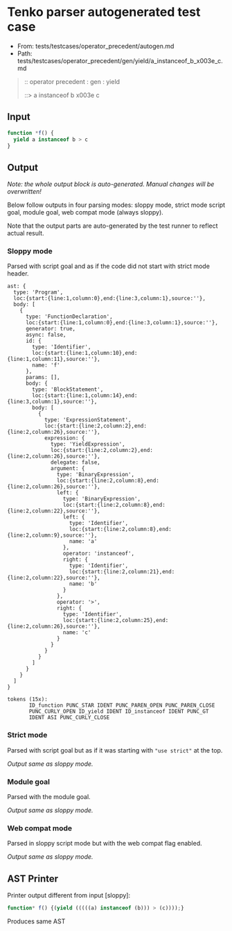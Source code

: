 # Tenko parser autogenerated test case

- From: tests/testcases/operator_precedent/autogen.md
- Path: tests/testcases/operator_precedent/gen/yield/a_instanceof_b_x003e_c.md

> :: operator precedent : gen : yield
>
> ::> a instanceof b x003e c

## Input


`````js
function *f() {
  yield a instanceof b > c
}
`````

## Output

_Note: the whole output block is auto-generated. Manual changes will be overwritten!_

Below follow outputs in four parsing modes: sloppy mode, strict mode script goal, module goal, web compat mode (always sloppy).

Note that the output parts are auto-generated by the test runner to reflect actual result.

### Sloppy mode

Parsed with script goal and as if the code did not start with strict mode header.

`````
ast: {
  type: 'Program',
  loc:{start:{line:1,column:0},end:{line:3,column:1},source:''},
  body: [
    {
      type: 'FunctionDeclaration',
      loc:{start:{line:1,column:0},end:{line:3,column:1},source:''},
      generator: true,
      async: false,
      id: {
        type: 'Identifier',
        loc:{start:{line:1,column:10},end:{line:1,column:11},source:''},
        name: 'f'
      },
      params: [],
      body: {
        type: 'BlockStatement',
        loc:{start:{line:1,column:14},end:{line:3,column:1},source:''},
        body: [
          {
            type: 'ExpressionStatement',
            loc:{start:{line:2,column:2},end:{line:2,column:26},source:''},
            expression: {
              type: 'YieldExpression',
              loc:{start:{line:2,column:2},end:{line:2,column:26},source:''},
              delegate: false,
              argument: {
                type: 'BinaryExpression',
                loc:{start:{line:2,column:8},end:{line:2,column:26},source:''},
                left: {
                  type: 'BinaryExpression',
                  loc:{start:{line:2,column:8},end:{line:2,column:22},source:''},
                  left: {
                    type: 'Identifier',
                    loc:{start:{line:2,column:8},end:{line:2,column:9},source:''},
                    name: 'a'
                  },
                  operator: 'instanceof',
                  right: {
                    type: 'Identifier',
                    loc:{start:{line:2,column:21},end:{line:2,column:22},source:''},
                    name: 'b'
                  }
                },
                operator: '>',
                right: {
                  type: 'Identifier',
                  loc:{start:{line:2,column:25},end:{line:2,column:26},source:''},
                  name: 'c'
                }
              }
            }
          }
        ]
      }
    }
  ]
}

tokens (15x):
       ID_function PUNC_STAR IDENT PUNC_PAREN_OPEN PUNC_PAREN_CLOSE
       PUNC_CURLY_OPEN ID_yield IDENT ID_instanceof IDENT PUNC_GT
       IDENT ASI PUNC_CURLY_CLOSE
`````

### Strict mode

Parsed with script goal but as if it was starting with `"use strict"` at the top.

_Output same as sloppy mode._

### Module goal

Parsed with the module goal.

_Output same as sloppy mode._

### Web compat mode

Parsed in sloppy script mode but with the web compat flag enabled.

_Output same as sloppy mode._

## AST Printer

Printer output different from input [sloppy]:

````js
function* f() {(yield (((((a) instanceof (b))) > (c))));}
````

Produces same AST
